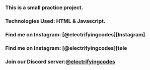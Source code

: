 ### This is a small practice project.

### Technologies Used: HTML & Javascript.

### Find me on Instagram: [@electrifyingcodes][Instagram]
### Find me on Instagram: [@electrifyingcodes][tele
### Join our Discord server:[@electrifyingcodes][discord]

[Instgram]: https://www.instagram.com/electrifying_codes
[discord]: htt